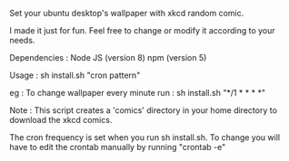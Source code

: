 Set your ubuntu desktop's wallpaper with xkcd random comic.

I made it just for fun. Feel free to change or modify it according to your needs.

Dependencies : 
Node JS (version 8)
npm (version 5)


Usage : 
sh install.sh "cron pattern"

eg : To change wallpaper every minute run : sh install.sh "*/1 * * * *"




Note :
This script creates a 'comics' directory in your home directory to download the xkcd comics.

The cron frequency is set when you run sh install.sh. To change you will have to edit the crontab manually by running "crontab -e"





